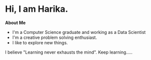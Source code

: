 #  Hi, I am Harika. 

**About Me** 
- I'm a Computer Science graduate and working as a Data Scientist
- I'm a creative problem solving enthusiast.  
- I like to explore new things.

I believe "Learning never exhausts the mind". Keep learning.....
